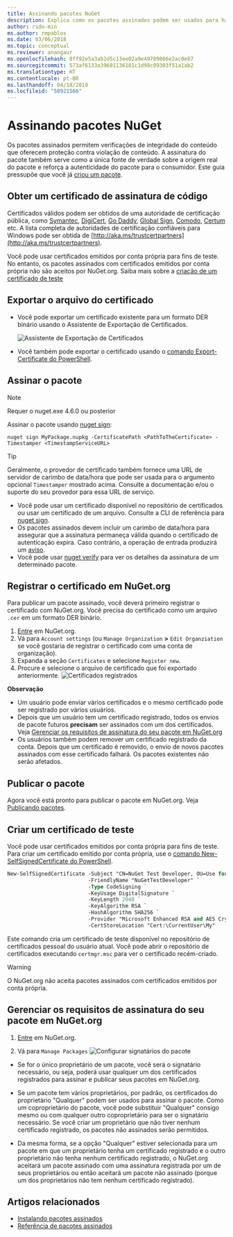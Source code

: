 ```yaml
---
title: Assinando pacotes NuGet
description: Explica como os pacotes assinados podem ser usados para habilitar a verificação de integridade de conteúdo.
author: rido-min
ms.author: rmpablos
ms.date: 03/06/2018
ms.topic: conceptual
ms.reviewer: anangaur
ms.openlocfilehash: 8ff92e5a3ab2d5c13ee02a9e49709866e2ac0e87
ms.sourcegitcommit: 573af6133a39601136181c1d98c09303f51a1ab2
ms.translationtype: HT
ms.contentlocale: pt-BR
ms.lasthandoff: 04/18/2019
ms.locfileid: "58921566"
---
```

# <a name="signing-nuget-packages"></a>Assinando pacotes NuGet

Os pacotes assinados permitem verificações de integridade do conteúdo que oferecem proteção contra violação de conteúdo. A assinatura do pacote também serve como a única fonte de verdade sobre a origem real do pacote e reforça a autenticidade do pacote para o consumidor. Este guia pressupõe que você já [criou um pacote](creating-a-package.md).

## <a name="get-a-code-signing-certificate"></a>Obter um certificado de assinatura de código

Certificados válidos podem ser obtidos de uma autoridade de certificação pública, como [Symantec](https://trustcenter.websecurity.symantec.com/process/trust/productOptions?productType=SoftwareValidationClass3), [DigiCert](https://www.digicert.com/code-signing/), [Go Daddy](https://www.godaddy.com/web-security/code-signing-certificate), [Global Sign](https://www.globalsign.com/en/code-signing-certificate/), [Comodo](https://www.comodo.com/e-commerce/code-signing/code-signing-certificate.php), [Certum](https://www.certum.eu/certum/cert,offer_en_open_source_cs.xml) etc. A lista completa de autoridades de certificação confiáveis para Windows pode ser obtida de [http://aka.ms/trustcertpartners](http://aka.ms/trustcertpartners).

Você pode usar certificados emitidos por conta própria para fins de teste. No entanto, os pacotes assinados com certificados emitidos por conta própria não são aceitos por NuGet.org. Saiba mais sobre a [criação de um certificado de teste](#create-a-test-certificate)

## <a name="export-the-certificate-file"></a>Exportar o arquivo do certificado

* Você pode exportar um certificado existente para um formato DER binário usando o Assistente de Exportação de Certificados.

  ![Assistente de Exportação de Certificados](../reference/media/CertificateExportWizard.png)

* Você também pode exportar o certificado usando o [comando Export-Certificate do PowerShell](/powershell/module/pkiclient/export-certificate).

## <a name="sign-the-package"></a>Assinar o pacote

> [!note]
> Requer o nuget.exe 4.6.0 ou posterior

Assinar o pacote usando [nuget sign](../tools/cli-ref-sign.md):

```cli
nuget sign MyPackage.nupkg -CertificatePath <PathToTheCertificate> -Timestamper <TimestampServiceURL>
```

> [!Tip]
> Geralmente, o provedor de certificado também fornece uma URL de servidor de carimbo de data/hora que pode ser usada para o argumento opcional `Timestamper` mostrado acima. Consulte a documentação e/ou o suporte do seu provedor para essa URL de serviço.

* Você pode usar um certificado disponível no repositório de certificados ou usar um certificado de um arquivo. Consulte a CLI de referência para [nuget sign](../tools/cli-ref-sign.md).
* Os pacotes assinados devem incluir um carimbo de data/hora para assegurar que a assinatura permaneça válida quando o certificado de autenticação expira. Caso contrário, a operação de entrada produzirá um [aviso](../reference/errors-and-warnings/NU3002.md).
* Você pode usar [nuget verify](../tools/cli-ref-verify.md) para ver os detalhes da assinatura de um determinado pacote.

## <a name="register-the-certificate-on-nugetorg"></a>Registrar o certificado em NuGet.org

Para publicar um pacote assinado, você deverá primeiro registrar o certificado com NuGet.org. Você precisa do certificado como um arquivo `.cer` em um formato DER binário.

1. [Entre](https://www.nuget.org/users/account/LogOn?returnUrl=%2F) em NuGet.org.
1. Vá para `Account settings` (ou `Manage Organization` **>** `Edit Organziation` se você gostaria de registrar o certificado com uma conta de organização).
1. Expanda a seção `Certificates` e selecione `Register new`.
1. Procure e selecione o arquivo de certificado que foi exportado anteriormente.
  ![Certificados registrados](../reference/media/registered-certs.png)

**Observação**
* Um usuário pode enviar vários certificados e o mesmo certificado pode ser registrado por vários usuários.
* Depois que um usuário tem um certificado registrado, todos os envios de pacote futuros **precisam** ser assinados com um dos certificados. Veja [Gerenciar os requisitos de assinatura do seu pacote em NuGet.org](#manage-signing-requirements-for-your-package-on-nugetorg)
* Os usuários também podem remover um certificado registrado da conta. Depois que um certificado é removido, o envio de novos pacotes assinados com esse certificado falhará. Os pacotes existentes não serão afetados.

## <a name="publish-the-package"></a>Publicar o pacote

Agora você está pronto para publicar o pacote em NuGet.org. Veja [Publicando pacotes](Publish-a-package.md).

## <a name="create-a-test-certificate"></a>Criar um certificado de teste

Você pode usar certificados emitidos por conta própria para fins de teste. Para criar um certificado emitido por conta própria, use o [comando New-SelfSignedCertificate do PowerShell](/powershell/module/pkiclient/new-selfsignedcertificate).

```ps
New-SelfSignedCertificate -Subject "CN=NuGet Test Developer, OU=Use for testing purposes ONLY" `
                          -FriendlyName "NuGetTestDeveloper" `
                          -Type CodeSigning `
                          -KeyUsage DigitalSignature `
                          -KeyLength 2048 `
                          -KeyAlgorithm RSA `
                          -HashAlgorithm SHA256 `
                          -Provider "Microsoft Enhanced RSA and AES Cryptographic Provider" `
                          -CertStoreLocation "Cert:\CurrentUser\My" 
```

Este comando cria um certificado de teste disponível no repositório de certificados pessoal do usuário atual. Você pode abrir o repositório de certificados executando `certmgr.msc` para ver o certificado recém-criado.

> [!Warning]
> O NuGet.org não aceita pacotes assinados com certificados emitidos por conta própria.

## <a name="manage-signing-requirements-for-your-package-on-nugetorg"></a>Gerenciar os requisitos de assinatura do seu pacote em NuGet.org
1. [Entre](https://www.nuget.org/users/account/LogOn?returnUrl=%2F) em NuGet.org.

1. Vá para `Manage Packages` 
   ![Configurar signatários do pacote](../reference/media/configure-package-signers.png)

* Se for o único proprietário de um pacote, você será o signatário necessário, ou seja, poderá usar qualquer um dos certificados registrados para assinar e publicar seus pacotes em NuGet.org.

* Se um pacote tem vários proprietários, por padrão, os certificados do proprietário "Qualquer" podem ser usados para assinar o pacote. Como um coproprietário do pacote, você pode substituir "Qualquer" consigo mesmo ou com qualquer outro coproprietário para ser o signatário necessário. Se você criar um proprietário que não tiver nenhum certificado registrado, os pacotes não assinados serão permitidos. 

* Da mesma forma, se a opção "Qualquer" estiver selecionada para um pacote em que um proprietário tenha um certificado registrado e o outro proprietário não tenha nenhum certificado registrado, o NuGet.org aceitará um pacote assinado com uma assinatura registrada por um de seus proprietários ou então aceitará um pacote não assinado (porque um dos proprietários não tem nenhum certificado registrado).

## <a name="related-articles"></a>Artigos relacionados

- [Instalando pacotes assinados](../consume-packages/installing-signed-packages.md)
- [Referência de pacotes assinados](../reference/Signed-Packages-Reference.md)
